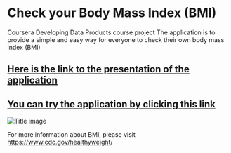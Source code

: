 # Check your Body Mass Index (BMI)

Coursera Developing Data Products course project
The application is to provide a simple and easy way for everyone to check their own body mass index (BMI)

## **[Here is the link to the presentation of the application](http://rpubs.com/TKam120/306397)**
## **[You can try the  application by clicking this link](https://tkam120.shinyapps.io/checkyourbodymassindex/)**

![Title image](title.png)

For more information about BMI, please visit https://www.cdc.gov/healthyweight/